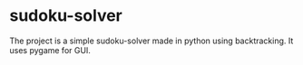 # sudoku-solver
The project is a simple sudoku-solver made in python using backtracking. It uses pygame for GUI.
